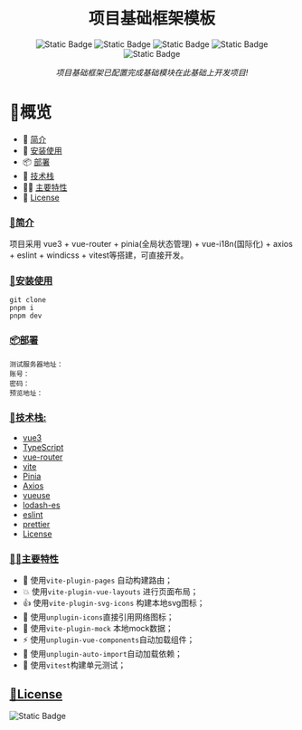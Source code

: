 <h1 align="center">项目基础框架模板</h1>
<div align="center">
<img alt="Static Badge" src="https://img.shields.io/badge/%F0%9F%A4%9E-useful-red">
<img alt="Static Badge" src="https://img.shields.io/badge/pnpm-8.15.3-blue">
<img alt="Static Badge" src="https://img.shields.io/badge/node-v16.14.0-blue">
<img alt="Static Badge" src="https://img.shields.io/badge/typescript-%5E5.0.2-e28743">
<img alt="Static Badge" src="https://img.shields.io/badge/License-MIT-e28743">

<br>

<i>项目基础框架已配置完成基础模块在此基础上开发项目!</i>

</div>

# 👀概览

- 🏡 [简介](#intro)
- 🎄 [安装使用](#usege)
- 📦 [部署](#部署)
- 🌼 [技术栈](#skill)
- 🏳️‍🌈 [主要特性](#feature)
- 🧬 [License](#license)

### [ 🏡简介](#intro)

项目采用 vue3 + vue-router + pinia(全局状态管理) + vue-i18n(国际化) + axios + eslint + windicss + vitest等搭建，可直接开发。

### [🎄安装使用](#usege)

```
git clone
pnpm i
pnpm dev
```

### [📦部署](#deploy)

```
测试服务器地址：
账号：
密码：
预览地址：
```

### [ 🌼技术栈:](#skill)

- [vue3](https://cn.vuejs.org/)
- [TypeScript](https://github.com/microsoft/TypeScript)
- [vue-router](https://github.com/vuejs/vue-router-next)
- [vite](https://github.com/vitejs/vite)
- [Pinia](https://github.com/vuejs/pinia)
- [Axios](https://github.com/axios/axios)
- [vueuse](https://github.com/vueuse/vueuse)
- [lodash-es](https://github.com/lodash/lodash)
- [eslint](https://github.com/eslint/eslint)
- [prettier](https://github.com/prettier/prettier)
- [License](#license)

### [🏳️‍🌈主要特性](#feature)

* 🚀  使用`vite-plugin-pages` 自动构建路由；
* 💥 使用`vite-plugin-vue-layouts` 进行页面布局；
* 👍 使用`vite-plugin-svg-icons` 构建本地svg图标；
* 🎨 使用`unplugin-icons`直接引用网络图标；
* 🔀 使用`vite-plugin-mock` 本地mock数据；
* ⚡️ 使用`unplugin-vue-components`自动加载组件；
* 🌴 使用`unplugin-auto-import`自动加载依赖；
* 💖 使用`vitest`构建单元测试；

## [🧬License](#license)

<img alt="Static Badge" src="https://img.shields.io/badge/License-MIT-e28743">


